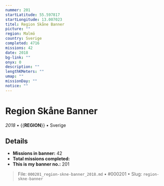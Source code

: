 ```yaml
---
nummer: 201
startLatitude: 55.597817
startLongitude: 13.007023
titel: Region Skåne Banner
picture: ""
region: Malmö
country: Sverige
completed: 4716
missions: 42
date: 2018
bg-link: ""
onyx: 0
description: ""
lengthKMeters: ""
umap: ""
missionDay: ""
notice: ""
---
```

# Region Skåne Banner

*2018* • {{__REGION__}} • Sverige





## Details

- **Missions in banner:** 42
- **Total missions completed:** 
- **This is my banner no.:** 201






> File: `000201_region-skne-banner_2018.md` • #000201 • Slug: `region-skne-banner`

